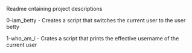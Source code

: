Readme cntaining project descriptions

0-iam_betty - Creates a script that switches the current user to the user betty

1-who_am_i - Crates a script that prints the effective username of the current user


